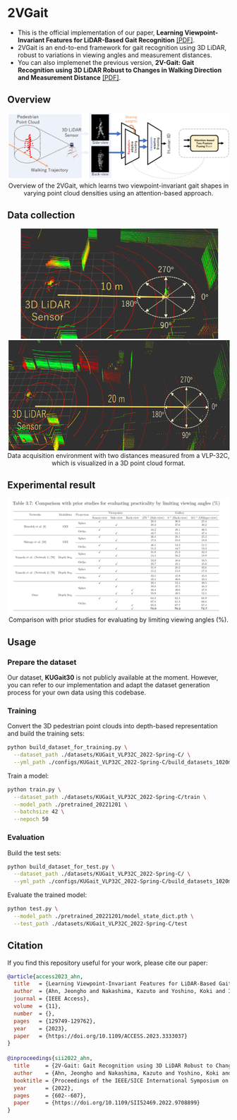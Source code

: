 # 2VGait

* This is the official implementation of our paper, **Learning Viewpoint-Invariant Features for LiDAR-Based Gait Recognition** [\[PDF\]](https://ieeexplore.ieee.org/document/10318107).
* 2VGait is an end-to-end framework for gait recognition using 3D LiDAR, robust to variations in viewing angles and measurement distances.
* You can also implemenet the previous version, **2V-Gait: Gait Recognition using 3D LiDAR Robust to Changes in Walking Direction and Measurement Distance** [\[PDF\]](https://ieeexplore.ieee.org/document/9708899).


## Overview

<p align="center">
  <img src="assets/overview.png" width="900"/></br>
  <span align="center">Overview of the 2VGait, which learns two viewpoint-invariant gait shapes in varying point cloud densities using an attention-based approach.</span> 
</p>


## Data collection

<p align="center">
  <img src="assets/dist_10m.png" height="250px"><br>
  <img src="assets/dist_20m.png" height="250px"><br>
  <span align="center">Data acquisition environment with two distances measured from a VLP-32C, which is visualized in a 3D point cloud format.</span> 
</p>



## Experimental result

<p align="center">
  <img src="assets/results_practicality.png" width="800"/></br>
  <span align="center">Comparison with prior studies for evaluating by limiting viewing angles (%).</span> 
</p>


## Usage

### Prepare the dataset

Our dataset, **KUGait30** is not publicly available at the moment.
However, you can refer to our implementation and adapt the dataset generation process for your own data using this codebase.


### Training
Convert the 3D pedestrian point clouds into depth-based representation and build the training sets:

````bash
python build_dataset_for_training.py \
  --dataset_path ./datasets/KUGait_VLP32C_2022-Spring-C/ \
  --yml_path ./configs/KUGait_VLP32C_2022-Spring-C/build_datasets_1020m.yml
````

Train a model:

````bash
python train.py \
  --dataset_path ./datasets/KUGait_VLP32C_2022-Spring-C/train \
  --model_path ./pretrained_20221201 \
  --batchsize 42 \
  --nepoch 50
````

### Evaluation
Build the test sets:

````bash
python build_dataset_for_test.py \
  --dataset_path ./datasets/KUGait_VLP32C_2022-Spring-C/ \
  --yml_path ./configs/KUGait_VLP32C_2022-Spring-C/build_datasets_1020m.yml

````

Evaluate the trained model:

````bash
python test.py \
  --model_path ./pretrained_20221201/model_state_dict.pth \
  --test_path ./datasets/KUGait_VLP32C_2022-Spring-C/test

````


## Citation

If you find this repository useful for your work, please cite our paper:

```bibtex
@article{access2023_ahn,
  title   = {Learning Viewpoint-Invariant Features for LiDAR-Based Gait Recognition},
  author  = {Ahn, Jeongho and Nakashima, Kazuto and Yoshino, Koki and Iwashita, Yumi and Kurazume, Ryo},
  journal = {IEEE Access},
  volume  = {11},
  number  = {},
  pages   = {129749-129762},
  year    = {2023},
  paper   = {https://doi.org/10.1109/ACCESS.2023.3333037}
}

@inproceedings{sii2022_ahn,
  title     = {2V-Gait: Gait Recognition using 3D LiDAR Robust to Changes in Walking Direction and Measurement Distance},
  author    = {Ahn, Jeongho and Nakashima, Kazuto and Yoshino, Koki and Iwashita, Yumi and Kurazume, Ryo},
  booktitle = {Proceedings of the IEEE/SICE International Symposium on System Integration (SII)},
  year      = {2022},
  pages     = {602--607},
  paper     = {https://doi.org/10.1109/SII52469.2022.9708899}
}
```
